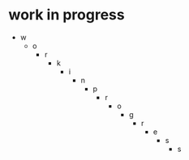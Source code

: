 # work in progress
- w
	- o
		- r
			- k
				- i
					- n
						- p
							- r
								- o
									- g
										- r
											- e
												- s
													- s
